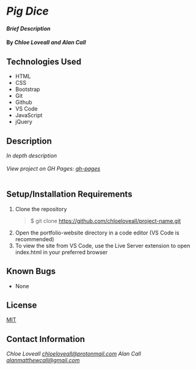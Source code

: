 # _Pig Dice_

#### _Brief Description_

#### By _**Chloe Loveall and Alan Call**_

## Technologies Used

* HTML
* CSS
* Bootstrap
* Git
* Github
* VS Code
* JavaScript
* jQuery

## Description

_In depth description_<br><br>
_View project on GH Pages: [gh-pages](https://chloeloveall.github.io/project-name/)_<br><br>

## Setup/Installation Requirements

1. Clone the repository
    >$ git clone https://github.com/chloeloveall/project-name.git
2. Open the portfolio-website directory in a code editor (VS Code is recommended)
3. To view the site from VS Code, use the Live Server extension to open index.html in your preferred browser 

## Known Bugs

* None

## License

[MIT](LICENSE.md)

## Contact Information

_Chloe Loveall <chloeloveall@protonmail.com>_
_Alan Call <alanmatthewcall@gmail.com>_

